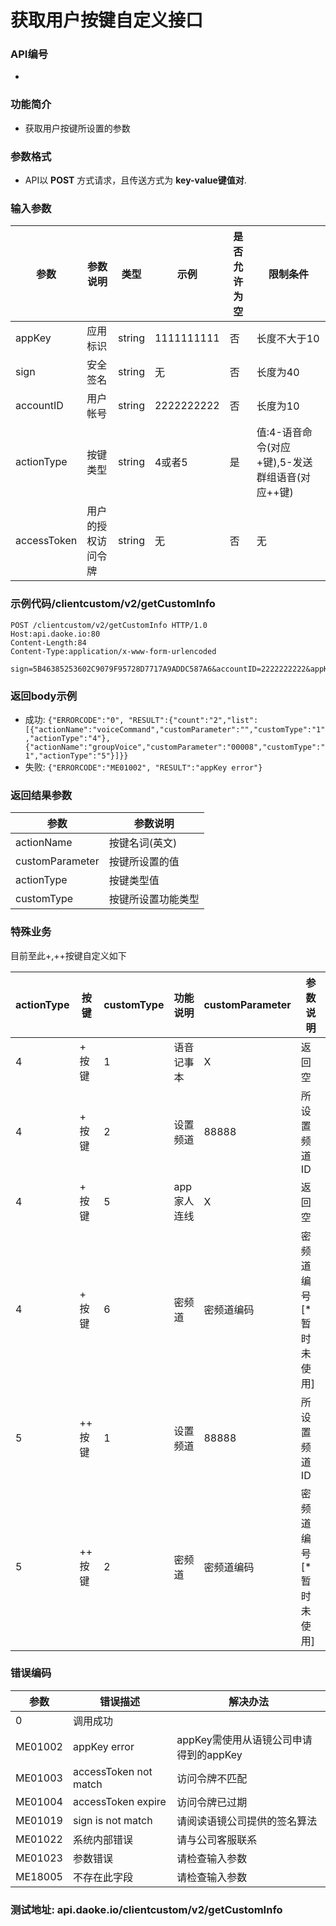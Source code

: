 
获取用户按键自定义接口
========================

### API编号
* 

### 功能简介
* 获取用户按键所设置的参数

### 参数格式

* API以 **POST** 方式请求，且传送方式为 **key-value键值对**.

### 输入参数

 参数                       | 参数说明           | 类型    |   示例        | 是否允许为空 | 限制条件
----------------------------|--------------------|---------|---------------|--------------|---------------------------
 appKey                     | 应用标识           | string  | 1111111111    | 否           | 长度不大于10
 sign                       | 安全签名           | string  | 无            | 否           | 长度为40
 accountID                  | 用户帐号           | string  | 2222222222    | 否           | 长度为10 
 actionType                 | 按键类型           | string  | 4或者5        |  是          | 值:4-语音命令(对应+键),5-发送群组语音(对应++键)
 accessToken                | 用户的授权访问令牌 | string  | 无            |  否          | 无





### 示例代码/clientcustom/v2/getCustomInfo

    POST /clientcustom/v2/getCustomInfo HTTP/1.0
    Host:api.daoke.io:80
    Content-Length:84
    Content-Type:application/x-www-form-urlencoded

    sign=5B46385253602C9079F95728D7717A9ADDC587A6&accountID=2222222222&appKey=1111111111&accessToken=sadfsdfsdaf


### 返回body示例

* 成功: `{"ERRORCODE":"0", "RESULT":{"count":"2","list":[{"actionName":"voiceCommand","customParameter":"","customType":"1","actionType":"4"},{"actionName":"groupVoice","customParameter":"00008","customType":"1","actionType":"5"}]}}`
* 失败: `{"ERRORCODE":"ME01002", "RESULT":"appKey error"}`


### 返回结果参数

 参数   | 参数说明
---------|--------------------------------
 actionName      | 按键名词(英文)
 customParameter | 按键所设置的值
 actionType      | 按键类型值
 customType      | 按键所设置功能类型
 

### 特殊业务
目前至此+,++按键自定义如下

actionType|  按键  | customType    |  功能说明      | customParameter  |  参数说明
--------|----------|-------|----------------|------------------|----------------
  4     | + 按键   |  1    |   语音记事本  |    X         |  返回空
  4     | + 按键   |  2    |   设置频道    |    88888     |  所设置频道ID
  4     | + 按键   |  5    |  app家人连线  |    X         |  返回空
  4     | + 按键   |  6    |  密频道       |  密频道编码  |  密频道编号 [*暂时未使用]
  5     |++ 按键   |  1    |   设置频道    |    88888     |  所设置频道ID
  5     |++ 按键   |  2    |  密频道       |  密频道编码  |  密频道编号 [*暂时未使用]

### 错误编码

 参数                 | 错误描述               | 解决办法
----------------------|------------------------|---------------------------------------
 0                    | 调用成功               | 
 ME01002              | appKey error           | appKey需使用从语镜公司申请得到的appKey
 ME01003              | accessToken not match  | 访问令牌不匹配
 ME01004              | accessToken expire     | 访问令牌已过期
 ME01019              | sign is not match      | 请阅读语镜公司提供的签名算法
 ME01022              | 系统内部错误           | 请与公司客服联系
 ME01023              | 参数错误               | 请检查输入参数
 ME18005              | 不存在此字段           | 请检查输入参数


### 测试地址: api.daoke.io/clientcustom/v2/getCustomInfo


